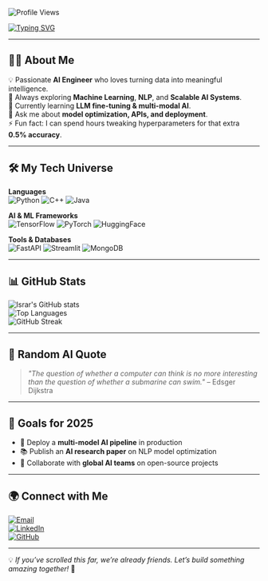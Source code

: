 <!-- Profile Views -->
![Profile Views](https://komarev.com/ghpvc/?username=israrhussain20110&color=blue)

<!-- Typing SVG Header -->
[![Typing SVG](https://readme-typing-svg.demolab.com?font=Fira+Code&size=26&duration=3000&pause=1000&color=00F7FF&width=700&lines=Hi+%F0%9F%91%8B%2C+I'm+Israr+Hussain;AI+Engineer+%7C+ML+Developer+%7C+Data+Scientist;I+Turn+Data+Into+Intelligence;Always+Learning+%26+Innovating)](https://git.io/typing-svg)

---

## 🧑‍💻 About Me  
💡 Passionate **AI Engineer** who loves turning data into meaningful intelligence.  
🚀 Always exploring **Machine Learning**, **NLP**, and **Scalable AI Systems**.  
🌱 Currently learning **LLM fine-tuning & multi-modal AI**.  
💬 Ask me about **model optimization, APIs, and deployment**.  
⚡ Fun fact: I can spend hours tweaking hyperparameters for that extra **0.5% accuracy**.  

---

## 🛠 My Tech Universe  
**Languages**  
![Python](https://img.shields.io/badge/-Python-3776AB?style=for-the-badge&logo=python&logoColor=white)
![C++](https://img.shields.io/badge/-C++-00599C?style=for-the-badge&logo=cplusplus&logoColor=white)
![Java](https://img.shields.io/badge/-Java-007396?style=for-the-badge&logo=java&logoColor=white)  

**AI & ML Frameworks**  
![TensorFlow](https://img.shields.io/badge/-TensorFlow-FF6F00?style=for-the-badge&logo=tensorflow&logoColor=white)
![PyTorch](https://img.shields.io/badge/-PyTorch-EE4C2C?style=for-the-badge&logo=pytorch&logoColor=white)
![HuggingFace](https://img.shields.io/badge/-HuggingFace-FFCC4D?style=for-the-badge&logo=huggingface&logoColor=black)  

**Tools & Databases**  
![FastAPI](https://img.shields.io/badge/-FastAPI-009688?style=for-the-badge&logo=fastapi&logoColor=white)
![Streamlit](https://img.shields.io/badge/-Streamlit-FF4B4B?style=for-the-badge&logo=streamlit&logoColor=white)
![MongoDB](https://img.shields.io/badge/-MongoDB-4EA94B?style=for-the-badge&logo=mongodb&logoColor=white)  

---

## 📊 GitHub Stats  
![Israr's GitHub stats](https://github-readme-stats.vercel.app/api?username=israrhussain20110&show_icons=true&theme=tokyonight)  
![Top Languages](https://github-readme-stats.vercel.app/api/top-langs/?username=israrhussain20110&layout=compact&theme=tokyonight)  
![GitHub Streak](https://streak-stats.demolab.com?user=israrhussain20110&theme=tokyonight&hide_border=true)  

---

## 💬 Random AI Quote  
> *"The question of whether a computer can think is no more interesting than the question of whether a submarine can swim."* – Edsger Dijkstra  

---

## 🎯 Goals for 2025  
- 🚀 Deploy a **multi-model AI pipeline** in production  
- 📚 Publish an **AI research paper** on NLP model optimization  
- 🤝 Collaborate with **global AI teams** on open-source projects  

---

## 🌍 Connect with Me  
[![Email](https://img.shields.io/badge/Email-D14836?style=for-the-badge&logo=gmail&logoColor=white)](mailto:ahmedisrar20110@gmail.com)  
[![LinkedIn](https://img.shields.io/badge/LinkedIn-0A66C2?style=for-the-badge&logo=linkedin&logoColor=white)](https://www.linkedin.com/in/israr-hussain-40561a299)  
[![GitHub](https://img.shields.io/badge/GitHub-181717?style=for-the-badge&logo=github&logoColor=white)](https://github.com/israrhussain20110)  

---

💡 *If you’ve scrolled this far, we’re already friends. Let’s build something amazing together!* 🚀
